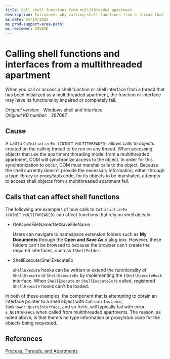 ```yaml
---
title: Call shell functions from multithreaded apartment
description: Introduces why calling shell functions from a thread that has been initialized as a multithreaded apartment may cause the functions fail.
ms.date: 03/10/2020
ms.prod-support-area-path:
ms.reviewer: DAVEAN
---
```

# Calling shell functions and interfaces from a multithreaded apartment

When you call or access a shell function or shell interface from a thread that has been initialized as a multithreaded apartment, the function or interface may have its functionality impaired or completely fail.

_Original version:_ &nbsp; Windows shell and Interface  
_Original KB number:_ &nbsp; 287087

## Cause

A call to `CoInitializeEx (COINIT_MULTITHREADED)` allows calls to objects created on the calling thread to be run on any thread. When accessing objects that use the apartment threading model from a multithreaded apartment, COM will synchronize access to the object. In order for this synchronization to occur, COM must marshal calls to the object. Because the shell currently doesn't provide the necessary information, either through a type library or proxy/stub code, for its objects to be marshaled, attempts to access shell objects from a multithreaded apartment fail.

## Calls that can affect shell functions

The following are examples of how calls to `CoInitializeEx (COINIT_MULTITHREADED)` can affect functions that rely on shell objects:

- GetOpenFileName/GetSaveFileName

    Users can navigate to namespace extension folders such as **My Documents** through the **Open and Save As** dialog box. However, these folders can't be browsed to because the browser can't create the required interfaces, such as `IShellFolder`.

- ShellExecute/ShellExecuteEx

    `ShellExecute` hooks can be written to extend the functionality of `ShellExecute` or `ShellExecuteEx` by implementing the `IShellExecuteHook` interface. When `ShellExecute` or `ShellExecuteEx` is called, registered `ShellExecute` hooks can't be loaded.

In both of these examples, the component that is attempting to obtain an interface pointer to a shell object with `CoCreateInstance`, `IUnknown::QueryInterface`, and so forth, will typically fail with error `E_NOINTERFACE` when called from multithreaded apartments. The reason, as noted above, is that there's no type information or proxy/stub code for the objects being requested.

## References

[Process, Threads, and Apartments](https://docs.microsoft.com/windows/win32/com/processes--threads--and-apartments)
